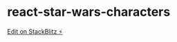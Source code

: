 # react-star-wars-characters

[Edit on StackBlitz ⚡️](https://stackblitz.com/edit/react-star-wars-characters)